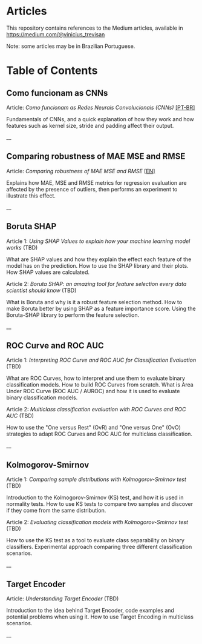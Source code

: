 # Articles
This repository contains references to the Medium articles, available in https://medium.com/@vinicius_trevisan

Note: some articles may be in Brazilian Portuguese.
 

# Table of Contents

## Como funcionam as CNNs 

Article: *Como funcionam as Redes Neurais Convolucionais (CNNs)* [[PT-BR]](https://medium.com/@vinicius_trevisan/como-funcionam-as-redes-neurais-convolucionais-cnns-71978185c1)

Fundamentals  of CNNs, and a quick explanation of how they work and how features such as kernel size, stride and padding affect their output.

__

## Comparing robustness of MAE MSE and RMSE

Article: *Comparing robustness of MAE MSE and RMSE* [[EN]](https://towardsdatascience.com/comparing-robustness-of-mae-mse-and-rmse-6d69da870828)

Explains how MAE, MSE and RMSE metrics for regression evaluation are affected by the presence of outliers, then performs an experiment to illustrate this effect.

__

## Boruta SHAP

Article 1: *Using SHAP Values to explain how your machine learning model works* (TBD)

What are SHAP values and how they explain the effect each feature of the model has on the prediction. How to use the SHAP library and their plots. How SHAP values are calculated.

Article 2: *Boruta SHAP: an amazing tool for feature selection every data scientist should know* (TBD)

What is Boruta and why is it a robust feature selection method. How to make Boruta better by using SHAP as a feature importance score. Using the Boruta-SHAP library to perform the feature selection.

__

## ROC Curve and ROC AUC

Article 1: *Interpreting ROC Curve and ROC AUC for Classification Evaluation* (TBD)

What are ROC Curves, how to interpret and use them to evaluate binary classification models. How to build ROC Curves from scratch. What is Area Under ROC Curve (ROC AUC / AUROC) and how it is used to evaluate binary classification models.

Article 2: *Multiclass classification evaluation with ROC Curves and ROC AUC* (TBD)

How to use the "One versus Rest" (OvR) and "One versus One" (OvO) strategies to adapt ROC Curves and ROC AUC for multiclass classification.

__

## Kolmogorov-Smirnov

Article 1: *Comparing sample distributions with Kolmogorov-Smirnov test* (TBD)

Introduction to the Kolmogorov-Smirnov (KS) test, and how it is used in normality tests. How to use KS tests to compare two samples and discover if they come from the same distribution. 

Article 2: *Evaluating classification models with Kolmogorov-Smirnov test* (TBD)

How to use the KS test as a tool to evaluate class separability on binary classifiers. Experimental approach comparing three different classification scenarios.

__

## Target Encoder

Article: *Understanding Target Encoder* (TBD)

Introduction to the idea behind Target Encoder, code examples and potential problems when using it. How to use Target Encoding in multiclass scenarios.

__